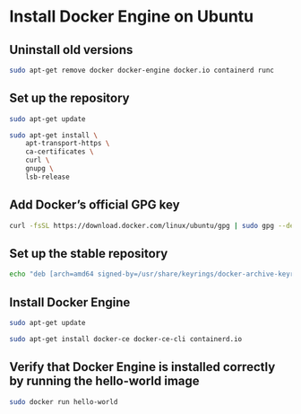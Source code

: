 # Install Docker Engine on Ubuntu

## Uninstall old versions
``` sh
sudo apt-get remove docker docker-engine docker.io containerd runc
```
## Set up the repository
``` sh
sudo apt-get update
```

``` sh
sudo apt-get install \
    apt-transport-https \
    ca-certificates \
    curl \
    gnupg \
    lsb-release
```
## Add Docker’s official GPG key
``` sh
curl -fsSL https://download.docker.com/linux/ubuntu/gpg | sudo gpg --dearmor -o /usr/share/keyrings/docker-archive-keyring.gpg 
```

## Set up the stable repository
``` sh
echo "deb [arch=amd64 signed-by=/usr/share/keyrings/docker-archive-keyring.gpg] https://download.docker.com/linux/ubuntu $(lsb_release -cs) stable" | sudo tee /etc/apt/sources.list.d/docker.list > /dev/null
```

## Install Docker Engine
``` sh
sudo apt-get update
```
``` sh
sudo apt-get install docker-ce docker-ce-cli containerd.io
```

## Verify that Docker Engine is installed correctly by running the hello-world image
``` sh
sudo docker run hello-world
```

